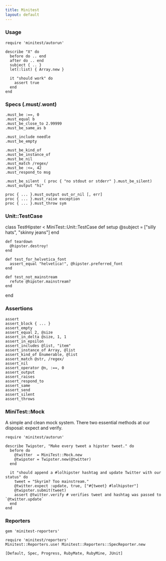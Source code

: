 ```yaml
---
title: Minitest
layout: default
---
```


### Usage

    require 'minitest/autorun'

    describe "X" do
      before do .. end
      after do .. end
      subject { .. }
      let(:list) { Array.new }

      it "should work" do
        assert true
      end
    end

### Specs (.must/.wont)

    .must_be :==, 0
    .must_equal b
    .must_be_close_to 2.99999
    .must_be_same_as b

    .must_include needle
    .must_be_empty

    .must_be_kind_of
    .must_be_instance_of
    .must_be_nil
    .must_match /regex/
    .must_be :<=, 42
    .must_respond_to msg

    .must_be_silent  ( proc { "no stdout or stderr" }.must_be_silent)
    .must_output "hi"

    proc { ... }.must_output out_or_nil [, err]
    proc { ... }.must_raise exception
    proc { ... }.must_throw sym


### Unit::TestCase

  class TestHipster < MiniTest::Unit::TestCase
    def setup
      @subject = ["silly hats", "skinny jeans"]
    end

    def teardown
      @hipster.destroy!
    end

    def test_for_helvetica_font
      assert_equal "helvetica!", @hipster.preferred_font
    end

    def test_not_mainstream
      refute @hipster.mainstream?
    end
  end

### Assertions

    assert
    assert_block { ... }
    assert_empty
    assert_equal 2, @size
    assert_in_delta @size, 1, 1
    assert_in_epsilon
    assert_includes @list, "item"
    assert_instance_of Array, @list
    assert_kind_of Enumerable, @list
    assert_match @str, /regex/
    assert_nil
    assert_operator @n, :==, 0
    assert_output
    assert_raises
    assert_respond_to
    assert_same
    assert_send
    assert_silent
    assert_throws

### MiniTest::Mock

A simple and clean mock system. There two essential methods at our disposal: expect and verify.

    require 'minitest/autorun'

    describe Twipster, "Make every tweet a hipster tweet." do
      before do
        @twitter  = MiniTest::Mock.new
        @twipster = Twipster.new(@twitter)
      end

      it "should append a #lolhipster hashtag and update Twitter with our status" do
        tweet = "Skyrim? Too mainstream."
        @twitter.expect :update, true, ["#{tweet} #lolhipster"]
        @twipster.submit(tweet)
        assert @twitter.verify # verifies tweet and hashtag was passed to `@twitter.update`
      end
    end

### Reporters

    gem 'minitest-reporters'

    require 'minitest/reporters'
    Minitest::Reporters.use! Minitest::Reporters::SpecReporter.new

    [Default, Spec, Progress, RubyMate, RubyMine, JUnit]
